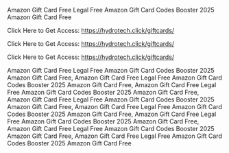 Amazon Gift Card Free Legal Free Amazon Gift Card Codes Booster 2025 Amazon Gift Card Free

Click Here to Get Access: https://hydrotech.click/giftcards/

Click Here to Get Access: https://hydrotech.click/giftcards/

Click Here to Get Access: https://hydrotech.click/giftcards/

Amazon Gift Card Free Legal Free Amazon Gift Card Codes Booster 2025 Amazon Gift Card Free, Amazon Gift Card Free Legal Free Amazon Gift Card Codes Booster 2025 Amazon Gift Card Free, Amazon Gift Card Free Legal Free Amazon Gift Card Codes Booster 2025 Amazon Gift Card Free, Amazon Gift Card Free Legal Free Amazon Gift Card Codes Booster 2025 Amazon Gift Card Free, Amazon Gift Card Free Legal Free Amazon Gift Card Codes Booster 2025 Amazon Gift Card Free, Amazon Gift Card Free Legal Free Amazon Gift Card Codes Booster 2025 Amazon Gift Card Free, Amazon Gift Card Free Legal Free Amazon Gift Card Codes Booster 2025 Amazon Gift Card Free, Amazon Gift Card Free Legal Free Amazon Gift Card Codes Booster 2025 Amazon Gift Card Free

